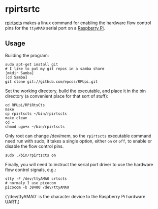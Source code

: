 # rpirtsrtc

[rpirtscts] makes a linux command for enabling the hardware flow control pins for the `ttyAMA0` serial port on a [Raspberry Pi].

[rpirtscts]: https://github.com/mholling/rpirtscts
[Raspberry Pi]: http://www.raspberrypi.org/


## Usage

Building the program:

```
sudo apt-get install git
# I like to put my git repos in a samba share
[mkdir Samba]
[cd Samba]
git clone git://github.com/epccs/RPUpi.git
```

Set the working directory, build the executable, and place it in the bin directory (a convenient place for that sort of stuff):

```
cd RPUpi/RPiRtsCts
make
cp rpirtscts ~/bin/rpirtscts
make clean
cd ~
chmod ugo+x ~/bin/rpirtscts
```

Only root can change /dev/mem, so the `rpirtscts` executable command need run with sudo, it takes a single option, either `on` or `off`, to enable or disable the flow control pins.

```
sudo ./bin/rpirtscts on
```


Finally, you will need to instruct the serial port driver to use the hardware flow control signals, e.g.:

```
stty -F /dev/ttyAMA0 crtscts
# normaly I use picocom
picocom -b 38400 /dev/ttyAMA0
```

('/dev/ttyAMA0` is the character device to the Raspberry Pi hardware UART.)
